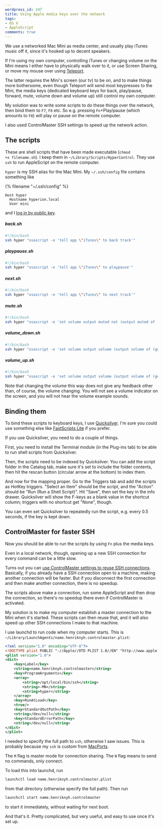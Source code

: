 ```yaml
---
wordpress_id: 247
title: Using Apple media keys over the network
tags:
- OS X
- AppleScript
comments: true
---
```

We use a networked Mac Mini as media center, and usually play iTunes music off it, since it's hooked up to decent speakers.

If I'm using my own computer, controlling iTunes or changing volume on the Mini means I either have to physically walk over to it, or use Screen Sharing, or move my mouse over using <a href="http://www.abyssoft.com/software/teleport/">Teleport</a>.

The latter requires the Mini's screen (our tv) to be on, and to make things more bothersome, even though Teleport will send most keypresses to the Mini, the media keys (dedicated keyboard keys for back, play/pause, forward, mute, volume down and volume up) still control my own computer.

My solution was to write some scripts to do these things over the network, then bind them to <code>F7</code>, <code>F8</code> etc. So e.g. pressing <code>Fn</code>+Play/pause (which amounts to <code>F8</code>) will play or pause on the remote computer.

I also used ControlMaster SSH settings to speed up the network action.

<!--more-->

## The scripts

These are shell scripts that have been made executable (<code>chmod +x filename.sh</code>). I keep them in <code>~/Library/Scripts/HyperControl</code>. They use <code>ssh</code> to run AppleScript on the remote computer.

<code>hyper</code> is my SSH alias for the Mac Mini. My <code>~/.ssh/config</code> file contains something like

{% filename "~/.ssh/config" %}
``` text ~/.ssh/config
Host hyper
  Hostname hyperion.local
  User mini
```
and I <a href="http://sial.org/howto/openssh/publickey-auth/">log in by public key</a>.

<h5>back.sh</h5>

``` bash
#!/bin/bash
ssh hyper "osascript -e 'tell app \"iTunes\" to back track'"
```

<h5>playpause.sh</h5>

``` bash
#!/bin/bash
ssh hyper "osascript -e 'tell app \"iTunes\" to playpause'"
```

<h5>next.sh</h5>

``` bash
#!/bin/bash
ssh hyper "osascript -e 'tell app \"iTunes\" to next track'"
```

<h5>mute.sh</h5>

``` bash
#!/bin/bash
ssh hyper "osascript -e 'set volume output muted not (output muted of (get volume settings))'"
```

<h5>volume_down.sh</h5>

``` bash
#!/bin/bash
ssh hyper "osascript -e 'set volume output volume (output volume of (get volume settings) - 7)'"
```

<h5>volume_up.sh</h5>

``` bash
#!/bin/bash
ssh hyper "osascript -e 'set volume output volume (output volume of (get volume settings) + 7)'"
```

Note that changing the volume this way does not give any feedback other than, of course, the volume changing. You will not see a volume indicator on the screen, and you will not hear the volume example sounds.

## Binding them

To bind these scripts to keyboard keys, I use <a href="http://www.blacktree.com/">Quicksilver</a>. I'm sure you could use something else like <a href="http://www.red-sweater.com/fastscripts/">FastScripts Lite</a> if you prefer.

 If you use Quicksilver, you need to do a couple of things.

First, you need to install the Terminal module (in the Plug-ins tab) to be able to run shell scripts from Quicksilver.

Then, the scripts need to be indexed by Quicksilver. You can add the script folder in the Catalog tab, make sure it's set to include the folder contents, then hit the rescan button (circular arrow at the bottom) to index them.

And now for the mapping proper. Go to the Triggers tab and add the scripts as HotKey triggers. "Select an Item" should be the script, and the "Action" should be "Run (Run a Shell Script)". Hit "Save", then set the key in the info drawer. Quicksilver will show the F-keys as a blank value in the shortcut column; triggers with no shortcut get "None", though.

You can even set Quicksilver to repeatedly run the script, e.g. every 0.5 seconds, if the key is kept down.

## ControlMaster for faster SSH

Now you should be able to run the scripts by using <code>Fn</code> plus the media keys.

Even in a local network, though, opening up a new SSH connection for every command can be a little slow.

Turns out you can <a href="http://www.cyberciti.biz/faq/linux-unix-reuse-openssh-connection/">use ControlMaster settings to reuse SSH connections</a>. Basically, if you already have a SSH connection open to a machine, making another connection will be faster. But if you disconnect the first connection and then make another connection, there is no speedup.

The scripts above make a connection, run some AppleScript and then drop the connection, so there's no speedup there even if ControlMaster is activated.

My solution is to make my computer establish a master connection to the Mini when it's started. These scripts can then reuse that, and it will also speed up other SSH connections I make to that machine.

I use launchd to run code when my computer starts. This is <code>~/Library/LaunchAgents/name.henriknyh.controlmaster.plist</code>:

``` xml
<?xml version="1.0" encoding="UTF-8"?>
<!DOCTYPE plist PUBLIC "-//Apple//DTD PLIST 1.0//EN" "http://www.apple.com/DTDs/PropertyList-1.0.dtd">
<plist version="1.0">
<dict>
    <key>Label</key>
    <string>name.henriknyh.controlmaster</string>
    <key>ProgramArguments</key>
    <array>
        <string>/opt/local/bin/ssh</string>
        <string>-MN</string>
        <string>hyper</string>
    </array>
    <key>RunAtLoad</key>
    <true/>
    <key>StandardOutPath</key>
    <string>/dev/null</string>
    <key>StandardErrorPath</key>
    <string>/dev/null</string>
</dict>
</plist>
```

I needed to specify the full path to <code>ssh</code>, otherwise I saw issues. This is probably because my <code>ssh</code> is custom from <a href="http://www.macports.org/">MacPorts</a>.

The <code>M</code> flag is master mode for connection sharing. The <code>N</code> flag means to send no commands, only connect.

To load this into launchd, run

``` bash
launchctl load name.henriknyh.controlmaster.plist
```
from that directory (otherwise specify the full path). Then run

``` bash
launchctl start name.henriknyh.controlmaster
```
to start it immediately, without waiting for next boot.

And that's it. Pretty complicated, but very useful, and easy to use once it's set up.
